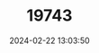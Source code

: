 ---
title: "19743"
category: "Rosalia alpina"
draft: false
date: 2024-02-22 13:03:50
languages:
  English: ["Rosalia Longicorn"]
---